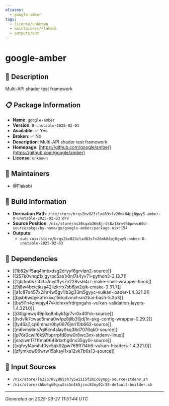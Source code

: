 ```yaml
---
aliases:
  - google-amber
tags:
  - license/unknown
  - maintainers/Flakebi
  - outputs/out
---
```


# google-amber

## 📝 Description

Multi-API shader test framework

## 📋 Package Information

- **Name**: `google-amber`
- **Version**: `0-unstable-2025-02-03`
- **Available**: ✅ Yes
- **Broken**: ✅ No
- **Description**: Multi-API shader test framework
- **Homepage**: [https://github.com/google/amber](https://github.com/google/amber)
- **License**: `unknown`
## 👥 Maintainers

- @Flakebi


## 🔧 Build Information

- **Derivation Path**: `/nix/store/brqs2bv823zlxd83sfv26mk84pj0gwy5-amber-0-unstable-2025-02-03.drv`
- **Source Position**: `/nix/store/ns30sqxb36k8jrds8z18rv96bpnwc60d-source/pkgs/by-name/go/google-amber/package.nix:154`
- **Outputs**:
  - `out`:  `/nix/store/brqs2bv823zlxd83sfv26mk84pj0gwy5-amber-0-unstable-2025-02-03`

## 🔗 Dependencies

- [[1b82ylf5aq4imbxdsg2dryyf6grvlpn2-source]]
- [[257k0vnqp1xjgyrpc5as1r0nl7s4yv71-python3-3.13.7]]
- [[2jbjfm0s7c03a7mylffys7n228vs64rz-make-shell-wrapper-hook]]
- [[9j8w4bcicjkza42lizkrrx7sb6jw2qik-cmake-3.31.7]]
- [[a1c87x457x2ihr4w5gv1ib3g33m5gyyc-vulkan-loader-1.4.321.0]]
- [[bjsb6wdjykafnkixq156qdvmxhsm2bai-bash-5.3p3]]
- [[bs5l1n4znvpjy47vkidmxvfrdrgngahx-vulkan-validation-layers-1.4.321.0]]
- [[i30jgmwq49plkq8nbyk1gr7vr0x40fvk-source]]
- [[lvdvlk7cwad5mna0wfpz8jllb30jdj1n-pkg-config-wrapper-0.29.2]]
- [[ly46aj1jcp6mmar0by0876jnri10b662-source]]
- [[m6vms6ns7ql6cn4slay9kq38d7076qk0-source]]
- [[p76r0cwlf6k97ibprrpfd8xw0r8wc3nx-stdenv-linux]]
- [[saziwn1711fma0648rlxrhg0nx35gy0i-source]]
- [[xqfvyf4xmhif0vv5qk92pw769ff7l4h6-vulkan-headers-1.4.321.0]]
- [[zfymkcw96wrw15bksyl1xa12vk7b6s13-source]]

## 📁 Input Sources

- `/nix/store/l622p70vy8k5sh7y5wizi5f2mic6ynpg-source-stdenv.sh`
- `/nix/store/shkw4qm9qcw5sc5n1k5jznc83ny02r39-default-builder.sh`

---
*Generated on 2025-09-27 11:51:44 UTC*
